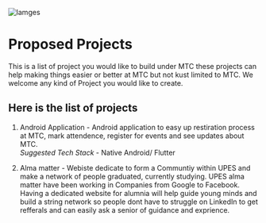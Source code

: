 <p><img src="https://github.com/RishabhArya/HacktoberFest2020/blob/master/Images./good-computer-science-projects-for-beginners.webp" alt="Iamges"></p>
<h1 id="proposed-projects">Proposed Projects</h1>
<p>This is a list of project you would like to build under MTC these projects can help making things easier or better at MTC but not kust limited to MTC. We welcome any kind of Project you would like to create.</p>
<h2 id="here-is-the-list-of-projects">Here is the list of projects</h2>
<ol>
<li>
<p>Android Application - Android application to easy up restiration process at MTC, mark attendence, register for events and see updates about MTC.<br>
<em>Suggested Tech Stack</em> - Native Android/ Flutter</p>
</li>
<li>
<p>Alma matter - Webiste dedicate to form a Communtiy within UPES and make a network of people graduated, currently studying. UPES alma matter have been working in Companies from Google to Facebook. Having a dedicated website for alumnia will help guide young minds and build a string network so people dont have to struggle on LinkedIn to get refferals and can easily ask a senior of guidance and exprience.</p>
</li>
</ol>

